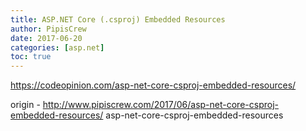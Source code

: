 ```yaml
---
title: ASP.NET Core (.csproj) Embedded Resources
author: PipisCrew
date: 2017-06-20
categories: [asp.net]
toc: true
---
```


https://codeopinion.com/asp-net-core-csproj-embedded-resources/

origin - http://www.pipiscrew.com/2017/06/asp-net-core-csproj-embedded-resources/ asp-net-core-csproj-embedded-resources